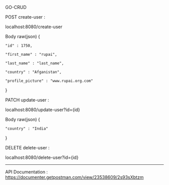 GO-CRUD

POST create-user :

localhost:8080/create-user

Body raw(json)
{

    "id" : 1750,
    
    "first_name" : "rupai",
    
    "last_name" : "last_name",
    
    "country" : "Afganistan",
    
    "profile_picture" : "www.rupai.org.com"
    
}


PATCH update-user :

localhost:8080/update-user?id={id}

Body raw(json)
{

    "country" : "India"
    
}


DELETE delete-user :

localhost:8080/delete-user?id={id}

------------------------------------------------------------------------------------------------------------------------------------------------------------------

API Documentation : https://documenter.getpostman.com/view/23538609/2s93sXbtzm

